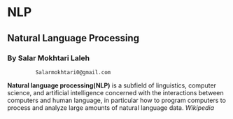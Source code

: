 # NLP
## Natural Language Processing
### By Salar Mokhtari Laleh 
             Salarmokhtari0@gmail.com

**Natural language processing(NLP)** is a subfield of linguistics, computer science, and artificial intelligence concerned with the interactions between computers and human language, in particular how to program computers to process and analyze large amounts of natural language data. *Wikipedia*


  
